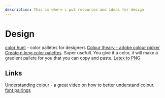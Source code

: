 ```yaml
---
description: This is where i put resources and ideas for design
---
```


# Design

[color hunt](https://colorhunt.co) - color palletes for designers
[Colour theary - adobe colour picker](https://color.adobe.com/create/color-wheel)
[Create n long color palettes](https://colordesigner.io/gradient-generator). Super usefull. You give it a color, it will make a gradient pallete for you that you can copy and paste.
[Latex to PNG](https://latex2png.com/)
## Links

[Understanding colour](https://www.youtube.com/watch?v=Qj1FK8n7WgY) - a great video on how to better understand colour. 
[font pairings](https://github.com/techCarpenter/garage-wiki/blob/master/font-pairings.md#raleway--goudy)


